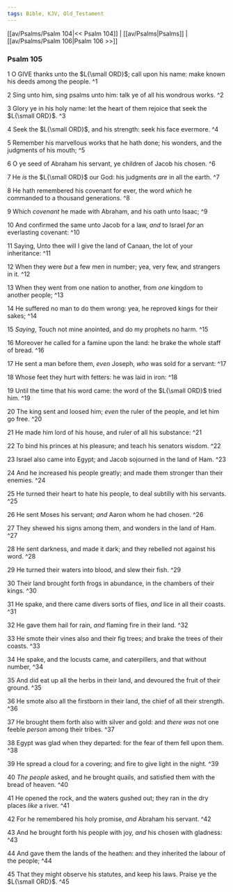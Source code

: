 ```yaml
---
tags: Bible, KJV, Old_Testament
---
```


[[av/Psalms/Psalm 104|<< Psalm 104]] | [[av/Psalms|Psalms]] | [[av/Psalms/Psalm 106|Psalm 106 >>]]

### Psalm 105

1 O GIVE thanks unto the $L{\small ORD}$; call upon his name: make known his deeds among the people. ^1

2 Sing unto him, sing psalms unto him: talk ye of all his wondrous works. ^2

3 Glory ye in his holy name: let the heart of them rejoice that seek the $L{\small ORD}$. ^3

4 Seek the $L{\small ORD}$, and his strength: seek his face evermore. ^4

5 Remember his marvellous works that he hath done; his wonders, and the judgments of his mouth; ^5

6 O ye seed of Abraham his servant, ye children of Jacob his chosen. ^6

7 He _is_ the $L{\small ORD}$ our God: his judgments _are_ in all the earth. ^7

8 He hath remembered his covenant for ever, the word _which_ he commanded to a thousand generations. ^8

9 Which _covenant_ he made with Abraham, and his oath unto Isaac; ^9

10 And confirmed the same unto Jacob for a law, _and_ to Israel _for_ an everlasting covenant: ^10

11 Saying, Unto thee will I give the land of Canaan, the lot of your inheritance: ^11

12 When they were _but_ a few men in number; yea, very few, and strangers in it. ^12

13 When they went from one nation to another, from _one_ kingdom to another people; ^13

14 He suffered no man to do them wrong: yea, he reproved kings for their sakes; ^14

15 _Saying_, Touch not mine anointed, and do my prophets no harm. ^15

16 Moreover he called for a famine upon the land: he brake the whole staff of bread. ^16

17 He sent a man before them, _even_ Joseph, _who_ was sold for a servant: ^17

18 Whose feet they hurt with fetters: he was laid in iron: ^18

19 Until the time that his word came: the word of the $L{\small ORD}$ tried him. ^19

20 The king sent and loosed him; _even_ the ruler of the people, and let him go free. ^20

21 He made him lord of his house, and ruler of all his substance: ^21

22 To bind his princes at his pleasure; and teach his senators wisdom. ^22

23 Israel also came into Egypt; and Jacob sojourned in the land of Ham. ^23

24 And he increased his people greatly; and made them stronger than their enemies. ^24

25 He turned their heart to hate his people, to deal subtilly with his servants. ^25

26 He sent Moses his servant; _and_ Aaron whom he had chosen. ^26

27 They shewed his signs among them, and wonders in the land of Ham. ^27

28 He sent darkness, and made it dark; and they rebelled not against his word. ^28

29 He turned their waters into blood, and slew their fish. ^29

30 Their land brought forth frogs in abundance, in the chambers of their kings. ^30

31 He spake, and there came divers sorts of flies, _and_ lice in all their coasts. ^31

32 He gave them hail for rain, _and_ flaming fire in their land. ^32

33 He smote their vines also and their fig trees; and brake the trees of their coasts. ^33

34 He spake, and the locusts came, and caterpillers, and that without number, ^34

35 And did eat up all the herbs in their land, and devoured the fruit of their ground. ^35

36 He smote also all the firstborn in their land, the chief of all their strength. ^36

37 He brought them forth also with silver and gold: and _there_ _was_ not one feeble _person_ among their tribes. ^37

38 Egypt was glad when they departed: for the fear of them fell upon them. ^38

39 He spread a cloud for a covering; and fire to give light in the night. ^39

40 _The_ _people_ asked, and he brought quails, and satisfied them with the bread of heaven. ^40

41 He opened the rock, and the waters gushed out; they ran in the dry places _like_ a river. ^41

42 For he remembered his holy promise, _and_ Abraham his servant. ^42

43 And he brought forth his people with joy, _and_ his chosen with gladness: ^43

44 And gave them the lands of the heathen: and they inherited the labour of the people; ^44

45 That they might observe his statutes, and keep his laws. Praise ye the $L{\small ORD}$. ^45
